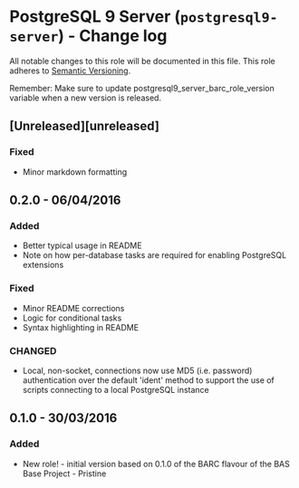 # PostgreSQL 9 Server (`postgresql9-server`) - Change log

All notable changes to this role will be documented in this file.
This role adheres to [Semantic Versioning](http://semver.org/spec/v2.0.0.html).

Remember: Make sure to update postgresql9_server_barc_role_version variable when a new version is released.

## [Unreleased][unreleased]

### Fixed

* Minor markdown formatting

## 0.2.0 - 06/04/2016

### Added

* Better typical usage in README
* Note on how per-database tasks are required for enabling PostgreSQL extensions

### Fixed

* Minor README corrections
* Logic for conditional tasks
* Syntax highlighting in README

### CHANGED

* Local, non-socket, connections now use MD5 (i.e. password) authentication over the default 'ident' method to support
the use of scripts connecting to a local PostgreSQL instance

## 0.1.0 - 30/03/2016

### Added

* New role! - initial version based on 0.1.0 of the BARC flavour of the BAS Base Project - Pristine
